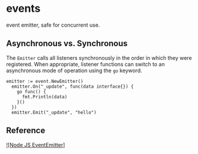 # events
event emitter, safe for concurrent use.

## Asynchronous vs. Synchronous
The `Emitter` calls all listeners synchronously in the order in which they were registered.
When appropriate, listener functions can switch to an asynchronous mode of operation using the `go` keyword.
```
emitter := event.NewEmitter()
  emitter.On("_update", func(data interface{}) {
    go func() {
      fmt.Println(data)
    }()
  })
  emitter.Emit("_update", "hello")
```

## Reference
[![Node JS EventEmitter]](https://nodejs.org/api/events.html)
